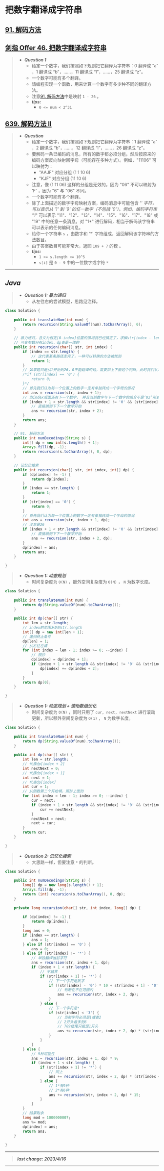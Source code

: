 # 把数字翻译成字符串

## [91. 解码方法](https://leetcode.cn/problems/decode-ways/)

## [剑指 Offer 46. 把数字翻译成字符串](https://leetcode.cn/problems/ba-shu-zi-fan-yi-cheng-zi-fu-chuan-lcof/)

> - ***Question 1***
>   - 给定一个数字，我们按照如下规则把它翻译为字符串：0 翻译成 “a” ，1 翻译成 “b”，……，11 翻译成 “l”，……，25 翻译成 “z”。
>   - 一个数字可能有多个翻译。
>   - 请编程实现一个函数，用来计算一个数字有多少种不同的翻译方法。
>   - 注意[91. 解码方法](https://leetcode.cn/problems/decode-ways/)中是映射 `1 - 26` 。
>   - ***tips:***
>     - `0 <= num < 2^31`

## [639. 解码方法 II](https://leetcode.cn/problems/decode-ways-ii/)

> - ***Question***
>   - 给定一个数字，我们按照如下规则把它翻译为字符串：1 翻译成 “a” ，2 翻译成 “b”，……，12 翻译成 “l”，……，26 翻译成 “z”。
>   - 要解码一条已编码的消息，所有的数字都必须分组，然后按原来的编码方案反向映射回字母（可能存在多种方式）。例如，"11106" 可以映射为：
>     - "AAJF" 对应分组 (1 1 10 6)
>     - "KJF" 对应分组 (11 10 6)
>   - 注意，像 (1 11 06) 这样的分组是无效的，因为 "06" 不可以映射为 'F' ，因为 "6" 与 "06" 不同。
>   - 一个数字可能有多个翻译。
>   - 除了上面描述的数字字母映射方案，编码消息中可能包含 '*' 字符，可以表示从 '1' 到 '9' 的任一数字（不包括 '0'）。例如，编码字符串 "1*" 可以表示 "11"、"12"、"13"、"14"、"15"、"16"、"17"、"18" 或 "19" 中的任意一条消息。对 "1*" 进行解码，相当于解码该字符串可以表示的任何编码消息。
>   - 给你一个字符串 `s` ，由数字和 '*' 字符组成，返回解码该字符串的方法数目。
>   - 由于答案数目可能非常大，返回 `109 + 7` 的模 。
>   - ***tips:***
>     - `1 <= s.length <= 10^5`
>     - `s[i]` 是 `0 - 9` 中的一位数字或字符 `*`

---

## *Java*

> - ***Question 1: 暴力递归***
>   - 从左往右的尝试模型，思路见注释。

```java
class Solution {
    
    public int translateNum(int num) {
        return recursion(String.valueOf(num).toCharArray(), 0);
    }
    
    // 暴力递归，含义为假定[0-index]位置的情况我已经搞定了，求解str[index - len]上的数字能够组成字符串的方法数
    // 可变参数只有index，dp表是一维的
    public int recursion(char[] str, int index) {
        if (index == str.length) {
            // 这代表某条路径走完了，一种可以转换的方法被找到
            return 1;
        }
        // 如果题目是从1开始到26，0不能翻译的话，需要加上下面这个判断，此时我们认为前面的选择出错了
        /*if (str[index] == '0') {
            return 0;
        }*/
        // 首先我们认为每一个位置上的数字一定有单独转成一个字母的情况
        int ans = recursion(str, index + 1);
        // 当index后面还有下一个数字， 并且当前数字与下一个数字的组合不是‘03’形式（即当前数字不是0），且组成的两位数小于26时（因为题目说25是z），我们认为当前数字与下一个数字可以组成一个字母
        if (index + 1 < str.length && str[index] != '0' && (str[index] - '0') * 10 + (str[index + 1] - '0') <= 25) {
            // 直接跳到下下一个数字开始
            ans += recursion(str, index + 2);
        }
        return ans;
    }

    // 91. 解码方法
    public int numDecodings(String s) {
        int[] dp = new int[s.length() + 1];
        Arrays.fill(dp, -1);
        return recursion(s.toCharArray(), 0, dp);
    }
    
    // 记忆化搜索
    public int recursion(char[] str, int index, int[] dp) {
        if (dp[index] != -1) {
            return dp[index];
        }
        if (index == str.length) {
            return 1;
        }
        if (str[index] == '0') {
            return 0;
        }
        // 首先我们认为每一个位置上的数字一定有单独转成一个字母的情况
        int ans = recursion(str, index + 1, dp);
        // 注意是26
        if (index + 1 < str.length && str[index] != '0' && (str[index] - '0') * 10 + (str[index + 1] - '0') <= 26) {
            // 直接跳到下下一个数字开始
            ans += recursion(str, index + 2, dp);
        }
        dp[index] = ans;
        return ans;
    }
    
}
```

> - ***Question 1: 动态规划***
>   - 时间复杂度为 `O(N)` ，额外空间复杂度为 `O(N)` ， `N` 为数字长度。

```java
class Solution {
    
    public int translateNum(int num) {
        return dp(String.valueOf(num).toCharArray());
    }
    
    public int dp(char[] str) {
        int len = str.length;
        // index的范围从0到str.length
        int[] dp = new int[len + 1];
        // 递归终止条件
        dp[len] = 1;
        // 从右往左填
        for (int index = len - 1; index >= 0; --index) {
            // 照抄
            dp[index] = dp[index + 1];
            if (index + 1 < str.length && str[index] != '0' && (str[index] - '0') * 10 + (str[index + 1] - '0') <= 25) {
                dp[index] += dp[index + 2];
            }
        }
        return dp[0];
    }
    
}
```

> - ***Question 1: 动态规划 + 滚动数组优化***
>   - 时间复杂度为 `O(N)` ，同时只用了 `cur, next, nextNext` 进行滚动更新，所以额外空间复杂度为 `O(1)` ， `N` 为数字长度。

```java
class Solution {
    
    public int translateNum(int num) {
        return dp(String.valueOf(num).toCharArray());
    }
    
    public int dp(char[] str) {
        int len = str.length;
        // 代表dp[index + 2]
        int nextNext = 0;
        // 代表dp[index + 1]
        int next = 1;
        // 代表dp[index]
        int cur = 1;
        // 从倒数第二个开始填，照抄上面的
        for (int index = len - 1; index >= 0; --index) {
            cur = next;
            if (index + 1 < str.length && str[index] != '0' && (str[index] - '0') * 10 + (str[index + 1] - '0') <= 25) {
                cur += nextNext;
            }
            nextNext = next;
            next = cur;
        }
        return cur;
    }
    
}
```

> - ***Question 2: 记忆化搜索***
>   - 大思路一样，但要注意 `*` 的判断。

```java
class Solution {
    
    public int numDecodings(String s) {
        long[] dp = new long[s.length() + 1];
        Arrays.fill(dp, -1);
        return (int) recursion(s.toCharArray(), 0, dp);
    }
    
    private long recursion(char[] str, int index, long[] dp) {
        
        if (dp[index] != -1) {
            return dp[index];
        }
        long ans = 0;
        if (index == str.length) {
            ans = 1;
        } else if (str[index] == '0') {
            ans = 0;
        } else if (str[index] != '*') {
            // 单独翻译当前字符
            ans = recursion(str, index + 1, dp);
            if (index + 1 < str.length) {
                // 不越界
                if (str[index + 1] != '*') {
                    // 下一个字符是数字
                    if ((str[index] - '0') * 10 + str[index + 1] - '0' <= 26) {
                        // 判断在不在范围内
                        ans += recursion(str, index + 2, dp);
                    }
                } else {
                    // 下一个字符是*
                    if (str[index] < '3') {
                        // 当前字符必须是1或者2
                        // 2开头最多到6
                        // 789结尾只能是1开头
                        ans += recursion(str, index + 2, dp) * (str[index] == '1' ? 9 : 6);
                    }
                }
            }
        } else {
            // 9种可能性
            ans = recursion(str, index + 1, dp) * 9;
            if (index + 1 < str.length) {
                if (str[index + 1] != '*') {
                    // 同上
                    ans += recursion(str, index + 2, dp) * (str[index + 1] < '7' ? 2 : 1);
                } else {
                    // 1*有9种
                    // 2*有6种
                    ans += recursion(str, index + 2, dp) * 15;
                }
            }
        }
        // 结果取余
        long mod = 1000000007;
        ans %= mod;
        dp[index] = ans;
        return ans;
    }
    
}
```

---

> ***last change: 2023/4/16***

---
